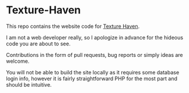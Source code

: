 # Texture-Haven

This repo contains the website code for [Texture Haven](https://texturehaven.com/).

I am not a web developer really, so I apologize in advance for the hideous code you are about to see.

Contributions in the form of pull requests, bug reports or simply ideas are welcome.

You will not be able to build the site locally as it requires some database login info,
however it is fairly straightforward PHP for the most part and should be intuitive.
